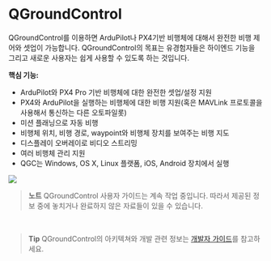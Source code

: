# QGroundControl

QGroundControl를 이용하면 ArduPilot나 PX4기반 비행체에 대해서 완전한 비행 제어와 셋업이 가능합니다. QGroundControl의 목표는 유경험자들은 하이엔드 기능을 그리고 새로운 사용자는 쉽게 사용할 수 있도록 하는 것입니다.

**핵심 기능:**

* ArduPilot와 PX4 Pro 기반 비행체에 대한 완전한 셋업/설정 지원
* PX4와 ArduPilot을 실행하는 비행체에 대한 비행 지원(혹은 MAVLink 프로토콜을 사용해서 통신하는 다른 오토파일롯)
* 미션 플래닝으로 자동 비행
* 비행체 위치, 비행 경로, waypoint와 비행체 장치를 보여주는 비행 지도
* 디스플레이 오버레이로 비디오 스트리밍
* 여러 비행체 관리 지원
* QGC는 Windows, OS X, Linux 플랫폼, iOS, Android 장치에서 실행

![](../../images/quickstart/ConnectedVehicle.jpg)

> **노트** QGroundControl 사용자 가이드는 계속 작업 중입니다. 따라서 제공된 정보 중에 놓치거나 완료하지 않은 자료들이 있을 수 있습니다.

&nbsp;
> **Tip** QGroundControl의 아키텍쳐와 개발 관련 정보는 [개발자 가이드](https://donlakeflyer.gitbooks.io/qgroundcontrol-developers-guide/content/en/)를 참고하세요.
